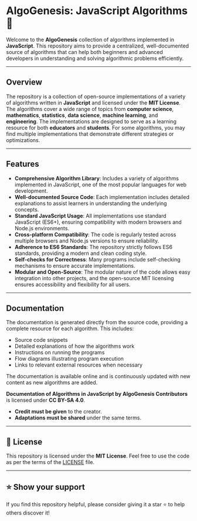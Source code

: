 # AlgoGenesis: JavaScript Algorithms 📘

Welcome to the **AlgoGenesis** collection of algorithms implemented in **JavaScript**. This repository aims to provide a centralized, well-documented source of algorithms that can help both beginners and advanced developers in understanding and solving algorithmic problems efficiently.

---

## Overview

The repository is a collection of open-source implementations of a variety of algorithms written in **JavaScript** and licensed under the **MIT License**. The algorithms cover a wide range of topics from **computer science**, **mathematics**, **statistics**, **data science**, **machine learning**, and **engineering**. The implementations are designed to serve as a learning resource for both **educators** and **students**. For some algorithms, you may find multiple implementations that demonstrate different strategies or optimizations.

---

## Features

- **Comprehensive Algorithm Library**: Includes a variety of algorithms implemented in JavaScript, one of the most popular languages for web development.
- **Well-documented Source Code**: Each implementation includes detailed explanations to assist learners in understanding the underlying concepts.
- **Standard JavaScript Usage**: All implementations use standard JavaScript (ES6+), ensuring compatibility with modern browsers and Node.js environments.
- **Cross-platform Compatibility**: The code is regularly tested across multiple browsers and Node.js versions to ensure reliability.
- **Adherence to ES6 Standards**: The repository strictly follows ES6 standards, providing a modern and clean coding style.
- **Self-checks for Correctness**: Many programs include self-checking mechanisms to ensure accurate implementations.
- **Modular and Open-Source**: The modular nature of the code allows easy integration into other projects, and the open-source MIT licensing ensures accessibility and flexibility for all users.

---

## Documentation

The documentation is generated directly from the source code, providing a complete resource for each algorithm. This includes:

- Source code snippets
- Detailed explanations of how the algorithms work
- Instructions on running the programs
- Flow diagrams illustrating program execution
- Links to relevant external resources when necessary

The documentation is available online and is continuously updated with new content as new algorithms are added.

**Documentation of Algorithms in JavaScript by AlgoGenesis Contributors** is licensed under **CC BY-SA 4.0**. 
- **Credit must be given** to the creator.
- **Adaptations must be shared** under the same terms.

---

## 📜 License

This repository is licensed under the **MIT License**. Feel free to use the code as per the terms of the [LICENSE](LICENSE) file.

---

## ⭐ Show your support

If you find this repository helpful, please consider giving it a star ⭐ to help others discover it!
